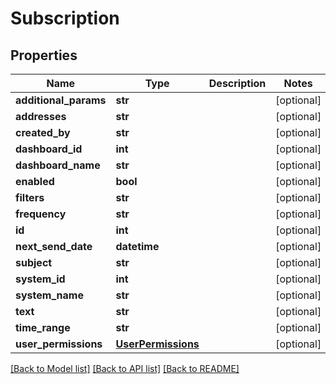 # Subscription

## Properties

| Name                  | Type                                      | Description | Notes      |
| --------------------- | ----------------------------------------- | ----------- | ---------- |
| **additional_params** | **str**                                   |             | [optional] |
| **addresses**         | **str**                                   |             | [optional] |
| **created_by**        | **str**                                   |             | [optional] |
| **dashboard_id**      | **int**                                   |             | [optional] |
| **dashboard_name**    | **str**                                   |             | [optional] |
| **enabled**           | **bool**                                  |             | [optional] |
| **filters**           | **str**                                   |             | [optional] |
| **frequency**         | **str**                                   |             | [optional] |
| **id**                | **int**                                   |             | [optional] |
| **next_send_date**    | **datetime**                              |             | [optional] |
| **subject**           | **str**                                   |             | [optional] |
| **system_id**         | **int**                                   |             | [optional] |
| **system_name**       | **str**                                   |             | [optional] |
| **text**              | **str**                                   |             | [optional] |
| **time_range**        | **str**                                   |             | [optional] |
| **user_permissions**  | [**UserPermissions**](UserPermissions.md) |             | [optional] |

[[Back to Model list]](../README.md#documentation-for-models) [[Back to API list]](../README.md#documentation-for-api-endpoints) [[Back to README]](../README.md)
